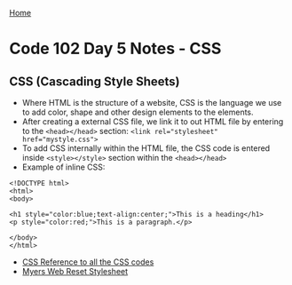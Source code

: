 [Home](https://ezgi-c.github.io/reading-notes/)


# Code 102 Day 5 Notes - CSS 

## CSS (Cascading Style Sheets)

- Where HTML is the structure of a website, CSS is the language we use to add color, shape and other design elements to the elements.
- After creating a external CSS file, we link it to out HTML file by entering to the `<head></head>` section: `<link rel="stylesheet" href="mystyle.css">`
- To add CSS internally within the HTML file, the CSS code is entered inside `<style></style>` section within the `<head></head>`
- Example of inline CSS:

```
<!DOCTYPE html>
<html>
<body>

<h1 style="color:blue;text-align:center;">This is a heading</h1>
<p style="color:red;">This is a paragraph.</p>

</body>
</html>
```
* [CSS Reference to all the CSS codes](https://developer.mozilla.org/en-US/docs/Web/CSS/Reference)
* [Myers Web Reset Stylesheet](https://meyerweb.com/eric/tools/css/reset/)


  



